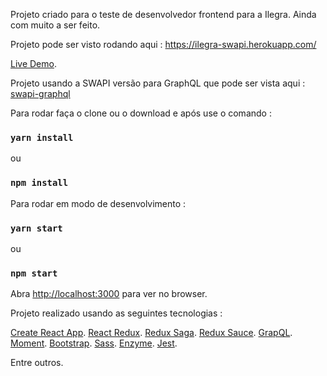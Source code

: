 Projeto criado para o teste de desenvolvedor frontend para a Ilegra.
Ainda com muito a ser feito.

Projeto pode ser visto rodando aqui : https://ilegra-swapi.herokuapp.com/

[Live Demo](https://ilegra-swapi.herokuapp.com/).


Projeto usando a SWAPI versão para GraphQL que pode ser vista aqui :
[swapi-graphql](https://github.com/graphql/swapi-graphql)


Para rodar faça o clone ou o download e após use o comando : 
### `yarn install`
ou
### `npm install`

Para rodar em modo de desenvolvimento : 
### `yarn start`
ou
### `npm start`

Abra [http://localhost:3000](http://localhost:3000) para ver no browser.

Projeto realizado usando as seguintes tecnologias : 

[Create React App](https://github.com/facebook/create-react-app).
[React Redux](https://github.com/reduxjs/react-redux).
[Redux Saga](https://github.com/redux-saga/redux-saga).
[Redux Sauce](https://github.com/jkeam/reduxsauce).
[GrapQL](https://github.com/graphql).
[Moment](https://github.com/moment/moment).
[Bootstrap](https://github.com/twbs/bootstrap).
[Sass](https://github.com/sass/sass).
[Enzyme](https://github.com/airbnb/enzyme).
[Jest](https://github.com/facebook/jest).

Entre outros.


